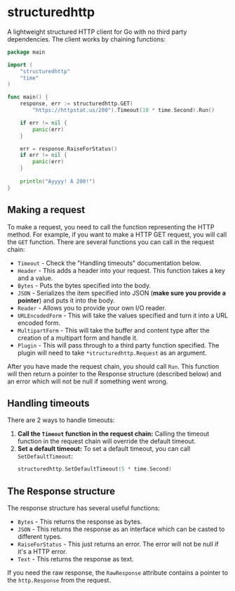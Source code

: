 # structuredhttp
A lightweight structured HTTP client for Go with no third party dependencies. The client works by chaining functions:
```go
package main

import (
	"structuredhttp"
	"time"
)

func main() {
	response, err := structuredhttp.GET(
		"https://httpstat.us/200").Timeout(10 * time.Second).Run()

	if err != nil {
		panic(err)
	}

	err = response.RaiseForStatus()
	if err != nil {
		panic(err)
	}
 
	println("Ayyyy! A 200!")
}
```

## Making a request
To make a request, you need to call the function representing the HTTP method. For example, if you want to make a HTTP GET request, you will call the `GET` function. There are several functions you can call in the request chain:
- `Timeout` - Check the "Handling timeouts" documentation below.
- `Header` - This adds a header into your request. This function takes a key and a value.
- `Bytes` - Puts the bytes specified into the body.
- `JSON` - Serializes the item specified into JSON (**make sure you provide a pointer**) and puts it into the body.
- `Reader` - Allows you to provide your own I/O reader.
- `URLEncodedForm` - This will take the values specified and turn it into a URL encoded form.
- `MultipartForm` - This will take the buffer and content type after the creation of a multipart form and handle it.
- `Plugin` - This will pass through to a third party function specified. The plugin will need to take `*structuredhttp.Request` as an argument.

After you have made the request chain, you should call `Run`. This function will then return a pointer to the Response structure (described below) and an error which will not be null if something went wrong.

## Handling timeouts
There are 2 ways to handle timeouts:
1. **Call the `Timeout` function in the request chain:** Calling the timeout function in the request chain will override the default timeout.
2. **Set a default timeout:** To set a default timeout, you can call `SetDefaultTimeout`:
    ```go
    structuredhttp.SetDefaultTimeout(5 * time.Second)
    ```

## The Response structure
The response structure has several useful functions:
- `Bytes` - This returns the response as bytes.
- `JSON` - This returns the response as an interface which can be casted to different types.
- `RaiseForStatus` - This just returns an error. The error will not be null if it's a HTTP error.
- `Text` - This returns the response as text.

If you need the raw response, the `RawResponse` attribute contains a pointer to the `http.Response` from the request.
